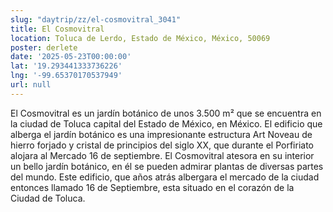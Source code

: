 ```yaml
---
slug: "daytrip/zz/el-cosmovitral_3041"
title: El Cosmovitral
location: Toluca de Lerdo, Estado de México, México, 50069
poster: derlete
date: '2025-05-23T00:00:00'
lat: '19.293441333736226'
lng: '-99.65370170537949'
url: null
---
```


El Cosmovitral es un jardín botánico de unos 3.500 m² que se encuentra en la ciudad de Toluca capital del Estado de México, en México. El edificio que alberga el jardín botánico es una impresionante estructura Art Noveau de hierro forjado y cristal de principios del siglo XX, que durante el Porfiriato alojara al Mercado 16 de septiembre. El Cosmovitral atesora en su interior un bello jardín botánico, en él se pueden admirar plantas de diversas partes del mundo. Este edificio, que años atrás albergara el mercado de la ciudad entonces llamado 16 de Septiembre, esta situado en el corazón de la Ciudad de Toluca.
